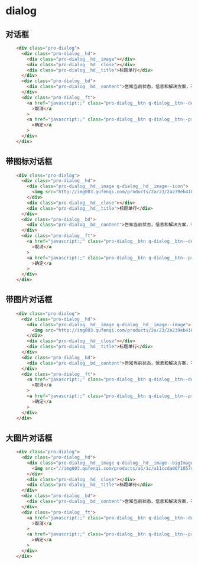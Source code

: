 # dialog

## 对话框

<template>
  <q-demo>
    <div style="background-color: rgba(0, 0, 0, 0.6);display: flex;justify-content: center;padding: 15px">
      <div class="pro-dialog">
        <div class="pro-dialog__hd">
          <div class="pro-dialog__hd__close"></div>
          <div class="pro-dialog__hd__title">标题单行</div>
        </div>
        <div class="pro-dialog__bd">
          <div class="pro-dialog__bd__content">告知当前状态，信息和解决方案，不要超过两行</div>
        </div>
        <div class="pro-dialog__ft">
          <a href="javascript:;" class="pro-dialog__btn q-dialog__btn--default"
            >取消</a
          >
          <a href="javascript:;" class="pro-dialog__btn q-dialog__btn--primary"
            >确定</a
          >
        </div>
      </div>
    </div>
  </q-demo>
</template>


```html  
    <div class="pro-dialog">
      <div class="pro-dialog__hd">
        <div class="pro-dialog__hd__image"></div>
        <div class="pro-dialog__hd__close"></div>
        <div class="pro-dialog__hd__title">标题单行</div>
      </div>
      <div class="pro-dialog__bd">
        <div class="pro-dialog__bd__content">告知当前状态，信息和解决方案，不要超过两行</div>
      </div>
      <div class="pro-dialog__ft">
        <a href="javascript:;" class="pro-dialog__btn q-dialog__btn--default"
          >取消</a
        >
        <a href="javascript:;" class="pro-dialog__btn q-dialog__btn--primary"
          >确定</a
        >
      </div>
    </div>
```

## 带图标对话框

<template>
  <q-demo>
    <div style="background-color: rgba(0, 0, 0, 0.6);display: flex;justify-content: center;padding: 15px">
      <div class="pro-dialog">
        <div class="pro-dialog__hd">
          <div class="pro-dialog__hd__image q-dialog__hd__image--icon">
            <img class="imgicon" src="http://img003.qufenqi.com/products/2a/23/2a239eb4107034457211bada876b98c3.jpeg" />
          </div>
          <div class="pro-dialog__hd__close"></div>
          <div class="pro-dialog__hd__title">标题单行</div>
        </div>
        <div class="pro-dialog__bd">
          <div class="pro-dialog__bd__content">告知当前状态，信息和解决方案，不要超过两行</div>
        </div>
        <div class="pro-dialog__ft">
          <a href="javascript:;" class="pro-dialog__btn q-dialog__btn--default"
            >取消</a
          >
          <a href="javascript:;" class="pro-dialog__btn q-dialog__btn--primary"
            >确定</a
          >
        </div>
      </div>
    </div>
  </q-demo>
</template>


```html
    <div class="pro-dialog">
      <div class="pro-dialog__hd">
        <div class="pro-dialog__hd__image q-dialog__hd__image--icon">
          <img src="http://img003.qufenqi.com/products/2a/23/2a239eb4107034457211bada876b98c3.jpeg" />
        </div>
        <div class="pro-dialog__hd__close"></div>
        <div class="pro-dialog__hd__title">标题单行</div>
      </div>
      <div class="pro-dialog__bd">
        <div class="pro-dialog__bd__content">告知当前状态，信息和解决方案，不要超过两行</div>
      </div>
      <div class="pro-dialog__ft">
        <a href="javascript:;" class="pro-dialog__btn q-dialog__btn--default"
          >取消</a
        >
        <a href="javascript:;" class="pro-dialog__btn q-dialog__btn--primary"
          >确定</a
        >
      </div>
    </div>
```

## 带图片对话框

<template>
  <q-demo>
    <div style="background-color: rgba(0, 0, 0, 0.6);display: flex;justify-content: center;padding: 15px">
      <div class="pro-dialog">
        <div class="pro-dialog__hd">
          <div class="pro-dialog__hd__image q-dialog__hd__image--image">
            <img src="http://img003.qufenqi.com/products/2a/23/2a239eb4107034457211bada876b98c3.jpeg" />
          </div>
          <div class="pro-dialog__hd__close"></div>
          <div class="pro-dialog__hd__title">标题单行</div>
        </div>
        <div class="pro-dialog__bd">
          <div class="pro-dialog__bd__content">告知当前状态，信息和解决方案，不要超过两行</div>
        </div>
        <div class="pro-dialog__ft">
          <a href="javascript:;" class="pro-dialog__btn q-dialog__btn--default"
            >取消</a
          >
          <a href="javascript:;" class="pro-dialog__btn q-dialog__btn--primary"
            >确定</a
          >
        </div>
      </div>
    </div>
  </q-demo>
</template>


```html
    <div class="pro-dialog">
      <div class="pro-dialog__hd">
        <div class="pro-dialog__hd__image q-dialog__hd__image--image">
          <img src="http://img003.qufenqi.com/products/2a/23/2a239eb4107034457211bada876b98c3.jpeg" />
        </div>
        <div class="pro-dialog__hd__close"></div>
        <div class="pro-dialog__hd__title">标题单行</div>
      </div>
      <div class="pro-dialog__bd">
        <div class="pro-dialog__bd__content">告知当前状态，信息和解决方案，不要超过两行</div>
      </div>
      <div class="pro-dialog__ft">
        <a href="javascript:;" class="pro-dialog__btn q-dialog__btn--default"
          >取消</a
        >
        <a href="javascript:;" class="pro-dialog__btn q-dialog__btn--primary"
          >确定</a
        >
      </div>
    </div>
```

## 大图片对话框

<template>
  <q-demo>
    <div style="background-color: rgba(0, 0, 0, 0.6);display: flex;justify-content: center;padding: 15px">
      <div class="pro-dialog">
        <div class="pro-dialog__hd">
          <div class="pro-dialog__hd__image q-dialog__hd__image--bigImage">
            <img src="//img003.qufenqi.com/products/a1/1c/a11ccda06f1057df669c307d109f167b.png" />
          </div>
          <div class="pro-dialog__hd__close"></div>
          <div class="pro-dialog__hd__title">标题单行</div>
        </div>
        <div class="pro-dialog__bd">
          <div class="pro-dialog__bd__content">告知当前状态，信息和解决方案，不要超过两行</div>
        </div>
        <div class="pro-dialog__ft">
          <a href="javascript:;" class="pro-dialog__btn q-dialog__btn--default"
            >取消</a
          >
          <a href="javascript:;" class="pro-dialog__btn q-dialog__btn--primary"
            >确定</a
          >
        </div>
      </div>
    </div>
  </q-demo>
</template>


```html
    <div class="pro-dialog">
      <div class="pro-dialog__hd">
        <div class="pro-dialog__hd__image q-dialog__hd__image--bigImage">
          <img src="//img003.qufenqi.com/products/a1/1c/a11ccda06f1057df669c307d109f167b.png" />
        </div>
        <div class="pro-dialog__hd__close"></div>
        <div class="pro-dialog__hd__title">标题单行</div>
      </div>
      <div class="pro-dialog__bd">
        <div class="pro-dialog__bd__content">告知当前状态，信息和解决方案，不要超过两行</div>
      </div>
      <div class="pro-dialog__ft">
        <a href="javascript:;" class="pro-dialog__btn q-dialog__btn--default"
          >取消</a
        >
        <a href="javascript:;" class="pro-dialog__btn q-dialog__btn--primary"
          >确定</a
        >
      </div>
    </div>
```